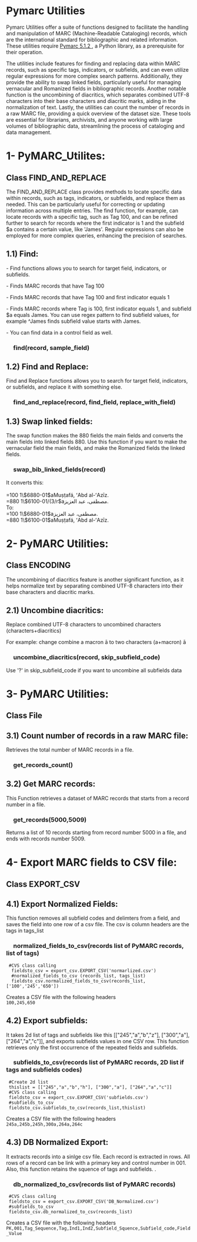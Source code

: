 <H1>Pymarc Utilities</H1>
<p>Pymarc Utilities offer a suite of functions designed to facilitate the handling and manipulation of MARC (Machine-Readable Cataloging) records, which are the international standard for bibliographic and related information. These utilities require <a href="https://pypi.org/project/pymarc/" target="_blank">Pymarc 5.1.2 </a>, a Python library, as a prerequisite for their operation. </p>
<p>The utilities include features for finding and replacing data within MARC records, such as specific tags, indicators, or subfields, and can even utilize regular expressions for more complex search patterns. Additionally, they provide the ability to swap linked fields, particularly useful for managing vernacular and Romanized fields in bibliographic records. Another notable function is the uncombining of diacritics, which separates combined UTF-8 characters into their base characters and diacritic marks, aiding in the normalization of text. Lastly, the utilities can count the number of records in a raw MARC file, providing a quick overview of the dataset size. These tools are essential for librarians, archivists, and anyone working with large volumes of bibliographic data, streamlining the process of cataloging and data management.</p>
<p><h1>1- PyMARC_Utilites:</h1></p>
<p><h2>Class FIND_AND_REPLACE</h2></p>
<p>The FIND_AND_REPLACE class provides methods to locate specific data within records, such as tags, indicators, or subfields, and replace them as needed. This can be particularly useful for correcting or updating information across multiple entries. The find function, for example, can locate records with a specific tag, such as Tag 100, and can be refined further to search for records where the first indicator is 1 and the subfield $a contains a certain value, like 'James'. Regular expressions can also be employed for more complex queries, enhancing the precision of searches.</p>
<h2>1.1)	Find: </h2>
<p>
- Find functions allows you to search for target field, indicators, or subfields.</p>
<p>-	Finds MARC records that have Tag 100</p>
<p>-	Finds MARC records that have Tag 100 and first indicator equals 1</p>
<p>-	Finds MARC records where Tag is 100, first indicator equals 1, and subfield $a equals James. You can use regex pattern to find subfield values, for example ^James finds subfield value starts with James.
<p>-	You can find data in a control field as well.
  </p>
	<p ><h3>&nbsp;&nbsp;&nbsp;&nbsp;&nbsp;find(record, sample_field)</h3></p>
<p></p>
<h2>1.2)	Find and Replace:</h2>
<p>
Find and Replace functions allows you to search for target field, indicators, or subfields, and replace it with something else.
	<p><h3>&nbsp;&nbsp;&nbsp;&nbsp;&nbsp;find_and_replace(record, find_field, replace_with_field)</h3>
</p>
<p></p>
<h2>1.3)	Swap linked fields:</h2>
<p>
The swap function makes the 880 fields the main fields and converts the main fields into linked fields 880.  Use this function if you want to make the vernacular field the main fields, and make the Romanized fields the linked fields.
<p><h3>&nbsp;&nbsp;&nbsp;&nbsp;&nbsp;swap_bib_linked_fields(record)</h3></p>
</p>
<p>It converts this:<BR>
      	<br>=100  1\$6880-01$aMuṣṭafá, ʻAbd al-ʻAzīz.
      	<br>=880  1\$6100-01/(3/r‏$a‏مصطفى، عبد العزيز. 
      	<br>To:
     	 <br>=100  1\$6880-01$a‏مصطفى، عبد العزيز.
     	<br>=880  1\$6100-01$aMuṣṭafá, ʻAbd al-ʻAzīz.
</p>
 <p></p>
<p><h1>2- PyMARC Utilities:</h1></p>
<p><h2>Class ENCODING</h2></p> 
<p>The uncombining of diacritics feature is another significant function, as it helps normalize text by separating combined UTF-8 characters into their base characters and diacritic marks.</p>
<h2>2.1)	Uncombine diacritics:</h2>
<p>Replace combined UTF-8 characters to uncombined characters (characters+diacritics)</p>
<p>For example: change combine a macron ā to two characters (a+macron) ā </p> 
<p><h3>&nbsp;&nbsp;&nbsp;&nbsp;&nbsp;uncombine_diacritics(record, skip_subfield_code)</h3></p>
<p>Use '?' in skip_subfield_code if you want to uncombine all subfields data</p>
<p></p>
<p><h1>3- PyMARC Utilities:</h1></p>
<p><h2>Class File</h2></p> 
<h2>3.1)	Count number of records in a raw MARC file:</h2>
Retrieves the total number of MARC records in a file.
<p><h3>&nbsp;&nbsp;&nbsp;&nbsp;&nbsp;get_records_count()</h3></p>
<p></p>
<p><h2>3.2)	Get MARC records:</h2></p>
This Function retrieves a dataset of MARC records that starts from a record number in a file.
<p><h3>&nbsp;&nbsp;&nbsp;&nbsp;&nbsp;get_records(5000,5009)</h3></p>
<p>Returns a list of 10 records starting from record number 5000 in a file, and ends with records number 5009.</p>
<p></p>

<p><h1>4- Export MARC fields to CSV file:</h1></p>
<p><h2>Class EXPORT_CSV</h2></p>
<p><h2>4.1)	Export Normalized Fields:</h2></p>
 This function removes all subfield codes and delimters from a field,  
 and saves the field into one row of a csv file.
 The csv is column headers are the tags in tags_list
<p><h3>&nbsp;&nbsp;&nbsp;&nbsp;&nbsp;normalized_fields_to_csv(records list of PyMARC records, list of tags)</h3></p>
<code> #CVS class calling
  fieldsto_csv = export_csv.EXPORT_CSV('normarlized.csv')
  #normalized_fields_to_csv (records_list, tags_list)
  fieldsto_csv.normalized_fields_to_csv(records_list,['100','245','650'])</code>
  <p></p>
<p>Creates a CSV file with the following headers<br><code>100,245,650</code></p>
<p><h2>4.2)	Export subfields:</h2></p>
It takes 2d list of tags and subfields like this [["245","a","b","z"], ["300","a"], ["264","a","c"]], and exports subfields values in one CSV row. This function retrieves only the first occurrence of the repeated fields and subfields.
<p><h3>&nbsp;&nbsp;&nbsp;&nbsp;&nbsp;subfields_to_csv(records list of PyMARC records, 2D list if tags and subfields codes)</h3></p>
<code> #Create 2d list
 thislist = [["245","a","b","h"], ["300","a"], ["264","a","c"]]
 #CVS class calling
 fieldsto_csv = export_csv.EXPORT_CSV('subfields.csv')
 #subfields_to_csv
 fieldsto_csv.subfields_to_csv(records_list,thislist)</code>
<p></p>
<p>Creates a CSV file with the following headers<br><code>245a,245b,245h,300a,264a,264c</code></p>
<p><h2>4.3)	DB Normalized Export:</h2></p>
    It extracts records into a sinlge csv file.
    Each record is extracted in rows.
    All rows of a record can be link with a primary key
    and control number in 001.
    Also, this function retains the squence of tags and subfields. .
<p><h3>&nbsp;&nbsp;&nbsp;&nbsp;&nbsp;db_normalized_to_csv(records list of PyMARC records)</h3></p>
<p></p>
<code> #CVS class calling
 fieldsto_csv = export_csv.EXPORT_CSV('DB_Normalized.csv')
 #subfields_to_csv
 fieldsto_csv.db_normalized_to_csv(records_list)</code>
<p></p>
<p>Creates a CSV file with the following headers<br><code>PK,001,Tag_Sequence,Tag,Ind1,Ind2,Subfield_Squence,Subfield_code,Field_Value</code></p>
